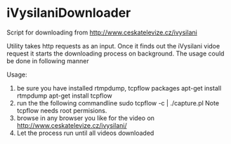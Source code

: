 iVysilaniDownloader
===================
Script for downloading from http://www.ceskatelevize.cz/ivysilani

Utility takes http requests as an input. Once it finds out the iVysilani vidoe request 
it starts the downloading process on background. The usage could be done in following manner

Usage:
1. be sure you have installed rtmpdump, tcpflow packages
	apt-get install rtmpdump
	apt-get install tcpflow
2. run the the following commandline 
	sudo tcpflow -c | ./capture.pl 
   Note tcpflow needs root permisions.
3. browse in any browser you like for the video on http://www.ceskatelevize.cz/ivysilani/
4. Let the process run until all videos downloaded
